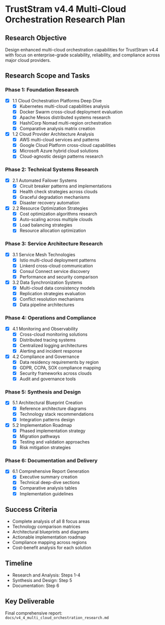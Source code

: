 # TrustStram v4.4 Multi-Cloud Orchestration Research Plan

## Research Objective
Design enhanced multi-cloud orchestration capabilities for TrustStram v4.4 with focus on enterprise-grade scalability, reliability, and compliance across major cloud providers.

## Research Scope and Tasks

### Phase 1: Foundation Research
- [x] 1.1 Cloud Orchestration Platforms Deep Dive
  - [x] Kubernetes multi-cloud capabilities analysis
  - [x] Docker Swarm cross-cloud deployment evaluation
  - [x] Apache Mesos distributed systems research
  - [x] HashiCorp Nomad multi-region orchestration
  - [x] Comparative analysis matrix creation

- [x] 1.2 Cloud Provider Architecture Analysis
  - [x] AWS multi-cloud services and patterns
  - [x] Google Cloud Platform cross-cloud capabilities
  - [x] Microsoft Azure hybrid cloud solutions
  - [x] Cloud-agnostic design patterns research

### Phase 2: Technical Systems Research
- [x] 2.1 Automated Failover Systems
  - [x] Circuit breaker patterns and implementations
  - [x] Health check strategies across clouds
  - [x] Graceful degradation mechanisms
  - [x] Disaster recovery automation

- [x] 2.2 Resource Optimization Strategies
  - [x] Cost optimization algorithms research
  - [x] Auto-scaling across multiple clouds
  - [x] Load balancing strategies
  - [x] Resource allocation optimization

### Phase 3: Service Architecture Research
- [x] 3.1 Service Mesh Technologies
  - [x] Istio multi-cloud deployment patterns
  - [x] Linkerd cross-cloud communication
  - [x] Consul Connect service discovery
  - [x] Performance and security comparison

- [x] 3.2 Data Synchronization Systems
  - [x] Multi-cloud data consistency models
  - [x] Replication strategies evaluation
  - [x] Conflict resolution mechanisms
  - [x] Data pipeline architectures

### Phase 4: Operations and Compliance
- [x] 4.1 Monitoring and Observability
  - [x] Cross-cloud monitoring solutions
  - [x] Distributed tracing systems
  - [x] Centralized logging architectures
  - [x] Alerting and incident response

- [x] 4.2 Compliance and Governance
  - [x] Data residency requirements by region
  - [x] GDPR, CCPA, SOX compliance mapping
  - [x] Security frameworks across clouds
  - [x] Audit and governance tools

### Phase 5: Synthesis and Design
- [x] 5.1 Architectural Blueprint Creation
  - [x] Reference architecture diagrams
  - [x] Technology stack recommendations
  - [x] Integration patterns design

- [x] 5.2 Implementation Roadmap
  - [x] Phased implementation strategy
  - [x] Migration pathways
  - [x] Testing and validation approaches
  - [x] Risk mitigation strategies

### Phase 6: Documentation and Delivery
- [x] 6.1 Comprehensive Report Generation
  - [x] Executive summary creation
  - [x] Technical deep-dive sections
  - [x] Comparative analysis tables
  - [x] Implementation guidelines

## Success Criteria
- Complete analysis of all 8 focus areas
- Technology comparison matrices
- Architectural blueprints and diagrams
- Actionable implementation roadmap
- Compliance mapping across regions
- Cost-benefit analysis for each solution

## Timeline
- Research and Analysis: Steps 1-4
- Synthesis and Design: Step 5  
- Documentation: Step 6

## Key Deliverable
Final comprehensive report: `docs/v4_4_multi_cloud_orchestration_research.md`